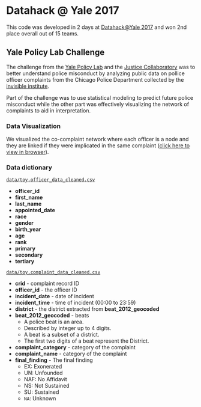 # Datahack @ Yale 2017 #

This code was developed in 2 days at [Datahack@Yale 2017](http://datahack.yale.edu/) and won 2nd place overall out of 15 teams.

## Yale Policy Lab Challenge ##

The challenge from the [Yale Policy Lab](http://isps.yale.edu/programs/policy-lab) and the [Justice Collaboratory](https://www.law.yale.edu/justice-collaboratory-0) was to better understand police misconduct by analyzing public data on pollice officer complaints from the Chicago Police Department collected by the [invisible institute](https://github.com/invinst/chicago-police-data).

Part of the challenge was to use statistical modeling to predict future police misconduct while the other part was effectively visualizing the network of complaints to aid in interpretation.

### Data Visualization ###

We visualized the co-complaint network where each officer is a node and they are linked if they were implicated in the same complaint ([click here to view in browser](https://rawgit.com/stefanavey/datahack-team6/master/graphs/D3_LM.html)).


### Data dictionary ###

[`data/toy.officer_data_cleaned.csv`](https://github.com/stefanavey/datahack-team6/tree/master/data/toy.officer_data_cleaned.csv)

- **officer_id**
- **first_name**
- **last_name**
- **appointed_date**
- **race**
- **gender**
- **birth_year**
- **age**
- **rank**
- **primary**
- **secondary**
- **tertiary**

[`data/toy.complaint_data_cleaned.csv`](https://github.com/stefanavey/datahack-team6/tree/master/data/toy.complaint_data_cleaned.csv)

- **crid** - complaint record ID
- **officer_id** - the officer ID
- **incident_date** - date of incident
- **incident_time** - time of incident (00:00 to 23:59)
- **district** - the district extracted from **beat_2012_geocoded**
- **beat_2012_geocoded** - beats
  - A police beat is an area.
  - Described by integer up to 4 digits.
  - A beat is a subset of a district.
  - The first two digits of a beat represent the District.
- **complaint_category** - category of the complaint
- **complaint_name** - category of the complaint
- **final_finding** - The final finding
  - EX: Exonerated
  - UN: Unfounded
  - NAF: No Affidavit
  - NS: Not Sustained
  - SU: Sustained
  - `NA`: Unknown

